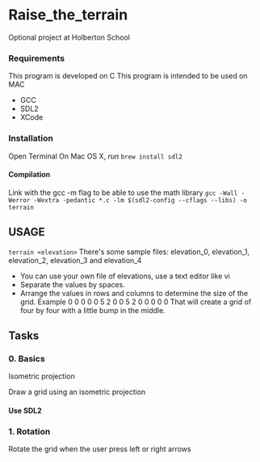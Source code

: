 # Raise_the_terrain
Optional project at Holberton School
### Requirements
This program is developed on C
This program is intended to be used on MAC
- GCC
- SDL2
- XCode
### Installation
Open Terminal
On Mac OS X, *run* `brew install sdl2`

#### Compilation
Link with the gcc -m flag to be able to use the math library
`gcc -Wall -Werror -Wextra -pedantic *.c -lm $(sdl2-config --cflags --libs) -o terrain`

## USAGE
`terrain <elevation>`
There's some sample files:
elevation_0, elevation_1, elevation_2, elevation_3 and elevation_4

- You can use your own file of elevations, use a text editor like vi
- Separate the values by spaces.
- Arrange the values in rows and columns to determine the size of the grid.
Example
0 0 0 0
0 5 2 0
0 5 2 0
0 0 0 0
That will create a grid of four by four with a little bump in the middle.


## Tasks
### 0. Basics
Isometric projection

Draw a grid using an isometric projection

#### Use SDL2

### 1. Rotation
Rotate the grid when the user press left or right arrows

